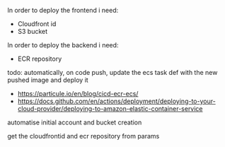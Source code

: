 In order to deploy the frontend i need:

- Cloudfront id
- S3 bucket

In order to deploy the backend i need:

- ECR repository

todo:
automatically, on code push, update the ecs task def with the new pushed image and deploy it

- https://particule.io/en/blog/cicd-ecr-ecs/
- https://docs.github.com/en/actions/deployment/deploying-to-your-cloud-provider/deploying-to-amazon-elastic-container-service

automatise initial account and bucket creation

get the cloudfrontid and ecr repository from params

